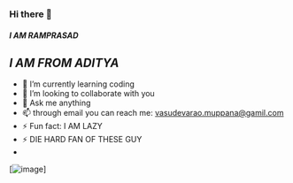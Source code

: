 ### Hi there 👋 ###
#### *I AM RAMPRASAD* ####
##    *_I AM FROM ADITYA_* ##
- 🌱 I’m currently learning coding
- 👯 I’m looking to collaborate with you
- 💬 Ask me anything
- 📫 through email you can reach me: vasudevarao.muppana@gamil.com
- ⚡ Fun fact: I AM LAZY
-  ⚡ DIE HARD FAN OF THESE GUY
-  
[![image](https://user-images.githubusercontent.com/83056522/142842855-2860e9ec-9490-4493-bb65-fe95d4535cce.png)]

